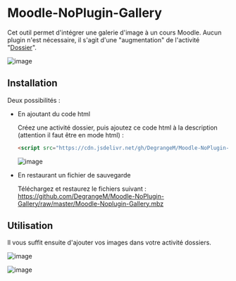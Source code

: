 # Moodle-NoPlugin-Gallery

Cet outil permet d'intégrer une galerie d'image à un cours Moodle. Aucun plugin n'est nécessaire, il s'agit d'une "augmentation" de l'activité "[Dossier](https://github.com/DegrangeM/Moodle-NoPlugin-Gallery/assets/53106394/0a0d6d56-f6b3-4971-bce2-f1c052e0a786)". 

![image](https://github.com/DegrangeM/Moodle-NoPlugin-Gallery/assets/53106394/eb11c9e6-fb74-4947-8480-2ffe71a7b310)

## Installation
Deux possibilités :

- En ajoutant du code html

  Créez une activité dossier, puis ajoutez ce code html à la description (attention il faut être en mode html) :

  ```html
  <script src="https://cdn.jsdelivr.net/gh/DegrangeM/Moodle-NoPlugin-Gallery/script.js"></script>
  ```

  ![image](https://github.com/DegrangeM/Moodle-NoPlugin-Gallery/assets/53106394/7b741f44-9240-4863-96f5-6a9e625a2584)


- En restaurant un fichier de sauvegarde
  
  Téléchargez et restaurez le fichiers suivant : https://github.com/DegrangeM/Moodle-NoPlugin-Gallery/raw/master/Moodle-Noplugin-Gallery.mbz


## Utilisation
Il vous suffit ensuite d'ajouter vos images dans votre activité dossiers.

![image](https://github.com/DegrangeM/Moodle-NoPlugin-Gallery/assets/53106394/2194247e-7bf7-4504-81fd-3ae398694997)

![image](https://github.com/DegrangeM/Moodle-NoPlugin-Gallery/assets/53106394/3aa4d004-7b0e-44d6-97ec-8bd687c80220)
